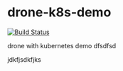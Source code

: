 # drone-k8s-demo

[![Build Status](https://drone.qikqiak.com/api/badges/cnych/drone-k8s-demo/status.svg)](https://drone.qikqiak.com/cnych/drone-k8s-demo)

drone with kubernetes demo
dfsdfsd


jdkfjsdkfjks
